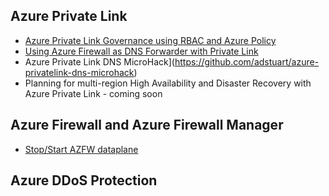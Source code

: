 
## Azure Private Link

- [Azure Private Link Governance using RBAC and Azure Policy](https://github.com/adstuart/azure-privatelink-policy)
- [Using Azure Firewall as DNS Forwarder with Private Link](https://github.com/adstuart/azure-privatelink-dns-azurefirewall)
- Azure Private Link DNS MicroHack](https://github.com/adstuart/azure-privatelink-dns-microhack)
- Planning for multi-region High Availability and Disaster Recovery with Azure Private Link - coming soon

## Azure Firewall and Azure Firewall Manager

- [Stop/Start AZFW dataplane](https://github.com/adstuart/azure-firewall-deallocate)

## Azure DDoS Protection


